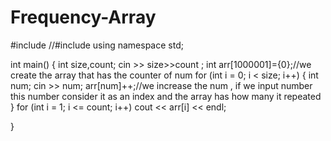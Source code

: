 # Frequency-Array
#include <iostream>
//#include<algorithm>
using namespace std;

int main()
{
	int size,count;
	cin >> size>>count ;
	int arr[1000001]={0};//we create the array that has the counter of num
	for (int i = 0; i < size; i++)
    {
			int num;
			cin >> num;
			arr[num]++;//we increase the num , if we input number this number consider it as an index and the array has how many it repeated
	}
	for (int i = 1; i <= count; i++)
		cout << arr[i] << endl;
	


}
